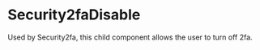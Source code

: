 Security2faDisable
======

Used by Security2fa, this child component allows the user to turn off 2fa.
